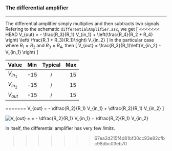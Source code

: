 ### The differential amplifier
---
The differential amplifier simply multiplies and then subtracts two signals. Refering to the schematic `differentialAmplifier.asc`, we get 
\[
<<<<<<< HEAD
 V_{out} = - \frac{R_3}{R_1} V_{in_1} + \left(\frac{R_4}{R_2 + R_4} \right) \left( \frac{R_1 + R_3}{R_1}\right) V_{in_2}
\]
In the particular case where $R_1 = R_2$ and $R_3 = R_4$, then
\[
V_{out} = \frac{R_3}{R_1}\left(V_{in_2} - V_{in_1} \right)
\]


| Value     | Min      | Typical  | Max | 
| --------- |:--------:|:--------:|----:|
| $V_{in_1}$| -15      |     /    |15   |
| $V_{in_2}$| -15      |     /    |15   |
| $V_{out}$ | -15      |     /    |15   |
=======
 V_{out} = - \dfrac{R_2}{R_1} V_{in_1} + \dfrac{R_2}{R_1} V_{in_2}
\]

![V_{out} = = - \dfrac{R_2}{R_1} V_{in_1} + \dfrac{R_2}{R_1} V_{in_2}](https://render.githubusercontent.com/render/math?math=V_%7Bout%7D%20%3D%20%3D%20-%20%5Cdfrac%7BR_2%7D%7BR_1%7D%20V_%7Bin_1%7D%20%2B%20%5Cdfrac%7BR_2%7D%7BR_1%7D%20V_%7Bin_2%7D)


In itself, the differential amplifier has very few *limits*.
>>>>>>> 67ea2d215f4d81bf30cc93e82cfbc98dbc03eb70
